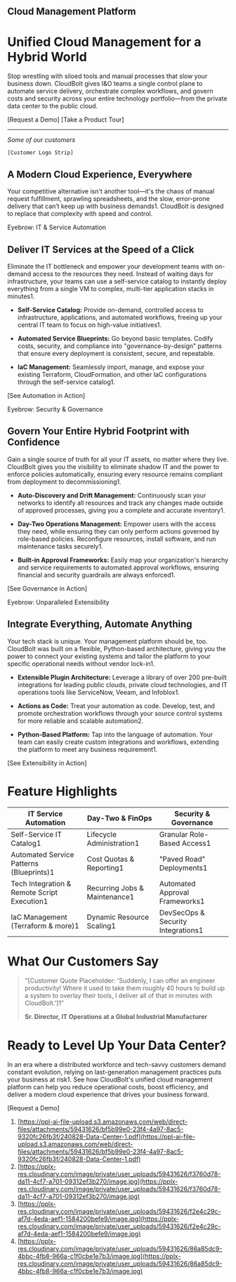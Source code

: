 
## **Cloud Management Platform**

# Unified Cloud Management for a Hybrid World

Stop wrestling with siloed tools and manual processes that slow your business down. CloudBolt gives I&O teams a single control plane to automate service delivery, orchestrate complex workflows, and govern costs and security across your entire technology portfolio—from the private data center to the public cloud.

[Request a Demo] [Take a Product Tour]

---

_Some of our customers_

`[Customer Logo Strip]`

## **A Modern Cloud Experience, Everywhere**

Your competitive alternative isn't another tool—it's the chaos of manual request fulfillment, sprawling spreadsheets, and the slow, error-prone delivery that can’t keep up with business demands1. CloudBolt is designed to replace that complexity with speed and control.

Eyebrow: IT & Service Automation

## **Deliver IT Services at the Speed of a Click**

Eliminate the IT bottleneck and empower your development teams with on-demand access to the resources they need. Instead of waiting days for infrastructure, your teams can use a self-service catalog to instantly deploy everything from a single VM to complex, multi-tier application stacks in minutes1.

- **Self-Service Catalog:** Provide on-demand, controlled access to infrastructure, applications, and automated workflows, freeing up your central IT team to focus on high-value initiatives1.
    
- **Automated Service Blueprints:** Go beyond basic templates. Codify costs, security, and compliance into "governance-by-design" patterns that ensure every deployment is consistent, secure, and repeatable. 
    
- **IaC Management:** Seamlessly import, manage, and expose your existing Terraform, CloudFormation, and other IaC configurations through the self-service catalog1.
    

[See Automation in Action]

Eyebrow: Security & Governance

## **Govern Your Entire Hybrid Footprint with Confidence**

Gain a single source of truth for all your IT assets, no matter where they live. CloudBolt gives you the visibility to eliminate shadow IT and the power to enforce policies automatically, ensuring every resource remains compliant from deployment to decommissioning1.

- **Auto-Discovery and Drift Management:** Continuously scan your networks to identify all resources and track any changes made outside of approved processes, giving you a complete and accurate inventory1.
    
- **Day-Two Operations Management:** Empower users with the access they need, while ensuring they can only perform actions governed by role-based policies. Reconfigure resources, install software, and run maintenance tasks securely1.
    
- **Built-in Approval Frameworks:** Easily map your organization's hierarchy and service requirements to automated approval workflows, ensuring financial and security guardrails are always enforced1.
    

[See Governance in Action]

Eyebrow: Unparalleled Extensibility

## **Integrate Everything, Automate Anything**

Your tech stack is unique. Your management platform should be, too. CloudBolt was built on a flexible, Python-based architecture, giving you the power to connect your existing systems and tailor the platform to your specific operational needs without vendor lock-in1.

- **Extensible Plugin Architecture:** Leverage a library of over 200 pre-built integrations for leading public clouds, private cloud technologies, and IT operations tools like ServiceNow, Veeam, and Infoblox1.
    
- **Actions as Code:** Treat your automation as code. Develop, test, and promote orchestration workflows through your source control systems for more reliable and scalable automation2.
    
- **Python-Based Platform:** Tap into the language of automation. Your team can easily create custom integrations and workflows, extending the platform to meet any business requirement1.
    

[See Extensibility in Action]

# **Feature Highlights**

| IT Service Automation                       | Day-Two & FinOps              | Security & Governance              |
| ------------------------------------------- | ----------------------------- | ---------------------------------- |
| Self-Service IT Catalog1                    | Lifecycle Administration1     | Granular Role-Based Access1        |
| Automated Service Patterns (Blueprints)1    | Cost Quotas & Reporting1      | "Paved Road" Deployments1          |
| Tech Integration & Remote Script Execution1 | Recurring Jobs & Maintenance1 | Automated Approval Frameworks1     |
| IaC Management (Terraform & more)1          | Dynamic Resource Scaling1     | DevSecOps & Security Integrations1 |

# **What Our Customers Say**

> "[Customer Quote Placeholder: 'Suddenly, I can offer an engineer productivity! Where it used to take them roughly 40 hours to build up a system to overlay their tools, I deliver all of that in minutes with CloudBolt.']1"
> 
> **Sr. Director, IT Operations at a Global Industrial Manufacturer**

# **Ready to Level Up Your Data Center?**

In an era where a distributed workforce and tech-savvy customers demand constant evolution, relying on last-generation management practices puts your business at risk1. See how CloudBolt's unified cloud management platform can help you reduce operational costs, boost efficiency, and deliver a modern cloud experience that drives your business forward.

[Request a Demo]

1. [https://ppl-ai-file-upload.s3.amazonaws.com/web/direct-files/attachments/59431626/bf5b99e0-23f4-4a97-8ac5-9320fc26fb3f/240828-Data-Center-1.pdf](https://ppl-ai-file-upload.s3.amazonaws.com/web/direct-files/attachments/59431626/bf5b99e0-23f4-4a97-8ac5-9320fc26fb3f/240828-Data-Center-1.pdf)
2. [https://pplx-res.cloudinary.com/image/private/user_uploads/59431626/f3760d78-da11-4cf7-a701-09312ef3b270/image.jpg](https://pplx-res.cloudinary.com/image/private/user_uploads/59431626/f3760d78-da11-4cf7-a701-09312ef3b270/image.jpg)
3. [https://pplx-res.cloudinary.com/image/private/user_uploads/59431626/f2e4c29c-af7d-4eda-aef1-1584200befe9/image.jpg](https://pplx-res.cloudinary.com/image/private/user_uploads/59431626/f2e4c29c-af7d-4eda-aef1-1584200befe9/image.jpg)
4. [https://pplx-res.cloudinary.com/image/private/user_uploads/59431626/86a85dc9-4bbc-4fb8-966a-c1f0cbe1e7b3/image.jpg](https://pplx-res.cloudinary.com/image/private/user_uploads/59431626/86a85dc9-4bbc-4fb8-966a-c1f0cbe1e7b3/image.jpg)




